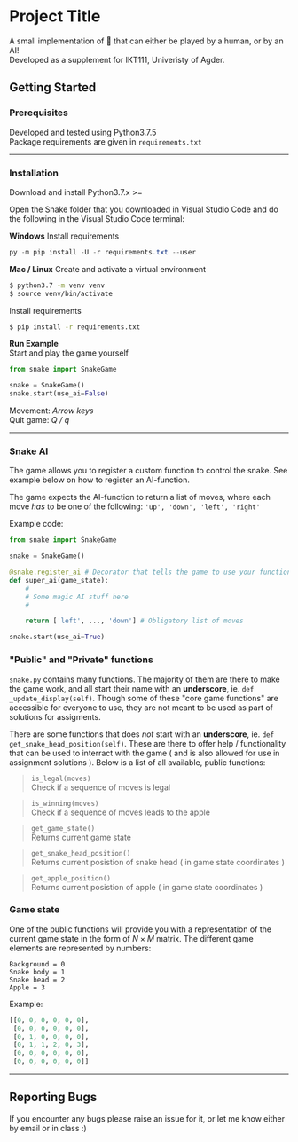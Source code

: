 # Project Title

A small implementation of 🐍 that can either be played by a human, or by an AI!  
Developed as a supplement for IKT111, Univeristy of Agder.

## Getting Started
### Prerequisites

Developed and tested using Python3.7.5  
Package requirements are given in `requirements.txt`

---

### Installation

Download and install Python3.7.x >=

Open the Snake folder that you downloaded in Visual Studio Code and do the following in the Visual Studio Code terminal:

**Windows**
Install requirements
```powershell
py -m pip install -U -r requirements.txt --user
```

**Mac / Linux**
Create and activate a virtual environment

```bash
$ python3.7 -m venv venv
$ source venv/bin/activate
```

Install requirements

```bash
$ pip install -r requirements.txt
```

**Run Example**  
Start and play the game yourself

```python
from snake import SnakeGame

snake = SnakeGame()
snake.start(use_ai=False)
```
Movement: _Arrow keys_  
Quit game: _Q / q_

---

### Snake AI
The game allows you to register a custom function to control the snake.
See example below on how to register an AI-function. 

The game expects the AI-function to return a list of moves, where each move _has_ to be one of the following: `'up', 'down', 'left', 'right'`

Example code:
```python
from snake import SnakeGame

snake = SnakeGame()

@snake.register_ai # Decorator that tells the game to use your function
def super_ai(game_state):
    #
    # Some magic AI stuff here
    #

    return ['left', ..., 'down'] # Obligatory list of moves

snake.start(use_ai=True)
```

### "Public" and "Private" functions
`snake.py` contains many functions. The majority of them are there to make the game work, and all start their name with an **underscore**, ie. `def _update_display(self)`.
Though some of these "core game functions" are accessible for everyone to use, they are not meant to be used as part of solutions for assigments.  

There are some functions that does _not_ start with an **underscore**, ie. `def get_snake_head_position(self)`. These are there to offer help / functionality that can be used to interract with the game ( and is also allowed for use in assignment solutions ). Below is a list of all available, public functions:

>`is_legal(moves)`  
Check if a sequence of moves is legal  

>`is_winning(moves)`  
Check if a sequence of moves leads to the apple  

>`get_game_state()`  
Returns current game state  

>`get_snake_head_position()`  
Returns current posistion of snake head ( in game state coordinates )  

>`get_apple_position()`  
Returns current posistion of apple ( in game state coordinates )  

### Game state
One of the public functions will provide you with a representation of the current game state in the form of $`N\times M`$ matrix. The different game elements are represented by numbers:  

`Background = 0`  
`Snake body = 1`  
`Snake head = 2`  
`Apple = 3`


Example:
```python
[[0, 0, 0, 0, 0, 0],
 [0, 0, 0, 0, 0, 0],
 [0, 1, 0, 0, 0, 0],
 [0, 1, 1, 2, 0, 3],
 [0, 0, 0, 0, 0, 0],
 [0, 0, 0, 0, 0, 0]]
```

---


## Reporting Bugs
If you encounter any bugs please raise an issue for it, or let me know either by email or in class :) 

